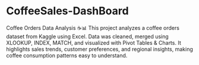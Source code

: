 # CoffeeSales-DashBoard
Coffee Orders Data Analysis ☕📊  This project analyzes a coffee orders dataset from Kaggle using Excel. Data was cleaned, merged using XLOOKUP, INDEX, MATCH, and visualized with Pivot Tables &amp; Charts. It highlights sales trends, customer preferences, and regional insights, making coffee consumption patterns easy to understand. 
